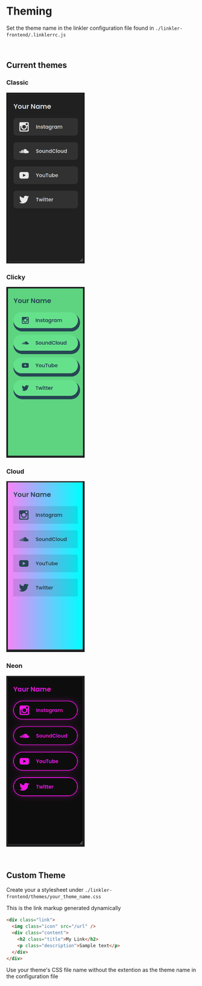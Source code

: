 # Theming

Set the theme name in the linkler configuration file found in `./linkler-frontend/.linklerrc.js`

<br/>

## Current themes

### Classic

<img src="./screenshots/classic.png" height="450px"></img>

### Clicky

<img src="./screenshots/clicky.png" height="450px"></img>

### Cloud

<img src="./screenshots/cloud.png" height="450px"></img>

### Neon

<img src="./screenshots/neon.png" height="450px"></img>

<br/>

## Custom Theme

Create your a stylesheet under `./linkler-frontend/themes/your_theme_name.css`

This is the link markup generated dynamically

```html
<div class="link">
  <img class="icon" src="/url" />
  <div class="content">
    <h2 class="title">My Link</h2>
    <p class="description">Sample text</p>
  </div>
</div>
```

Use your theme's CSS file name without the extention as the theme name in the configuration file

